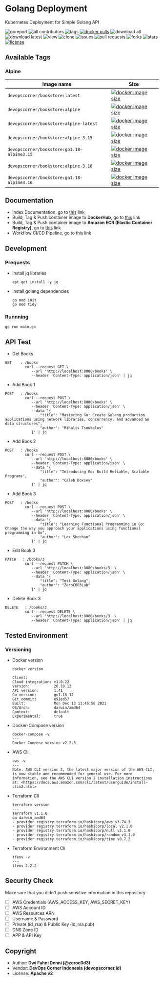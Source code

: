 # Golang Deployment

Kubernetes Deployment for Simple Golang API

![goreport](https://goreportcard.com/badge/github.com/devopscorner/golang-deployment)
![all contributors](https://img.shields.io/github/contributors/devopscorner/golang-deployment)
![tags](https://img.shields.io/github/v/tag/devopscorner/golang-deployment?sort=semver)
[![docker pulls](https://img.shields.io/docker/pulls/devopscorner/bookstore.svg)](https://hub.docker.com/r/devopscorner/bookstore/)
![download all](https://img.shields.io/github/downloads/devopscorner/golang-deployment/total.svg)
![download latest](https://img.shields.io/github/downloads/devopscorner/golang-deployment/2.2/total)
![view](https://views.whatilearened.today/views/github/devopscorner/golang-deployment.svg)
![clone](https://img.shields.io/badge/dynamic/json?color=success&label=clone&query=count&url=https://github.com/devopscorner/golang-deployment/blob/master/clone.json?raw=True&logo=github)
![issues](https://img.shields.io/github/issues/devopscorner/golang-deployment)
![pull requests](https://img.shields.io/github/issues-pr/devopscorner/golang-deployment)
![forks](https://img.shields.io/github/forks/devopscorner/golang-deployment)
![stars](https://img.shields.io/github/stars/devopscorner/golang-deployment)
[![license](https://img.shields.io/github/license/devopscorner/golang-deployment)](https://img.shields.io/github/license/devopscorner/golang-deployment)

## Available Tags

### Alpine

| Image name | Size |
|------------|------|
| `devopscorner/bookstore:latest` | [![docker image size](https://img.shields.io/docker/image-size/devopscorner/bookstore/latest.svg?label=Image%20size&logo=docker)](https://hub.docker.com/repository/docker/devopscorner/bookstore/tags?page=1&ordering=last_updated&name=latest) |
| `devopscorner/bookstore:alpine` | [![docker image size](https://img.shields.io/docker/image-size/devopscorner/bookstore/alpine.svg?label=Image%20size&logo=docker)](https://hub.docker.com/repository/docker/devopscorner/bookstore/tags?page=1&ordering=last_updated&name=alpine) |
| `devopscorner/bookstore:alpine-latest` | [![docker image size](https://img.shields.io/docker/image-size/devopscorner/bookstore/alpine-latest.svg?label=Image%20size&logo=docker)](https://hub.docker.com/repository/docker/devopscorner/bookstore/tags?page=1&ordering=last_updated&name=alpine-latest) |
| `devopscorner/bookstore:alpine-3.15` | [![docker image size](https://img.shields.io/docker/image-size/devopscorner/bookstore/alpine-3.15.svg?label=Image%20size&logo=docker)](https://hub.docker.com/repository/docker/devopscorner/bookstore/tags?page=1&ordering=last_updated&name=alpine-3.15) |
| `devopscorner/bookstore:go1.18-alpine3.15` | [![docker image size](https://img.shields.io/docker/image-size/devopscorner/bookstore/go1.18-alpine3.15.svg?label=Image%20size&logo=docker)](https://hub.docker.com/repository/docker/devopscorner/bookstore/tags?page=1&ordering=last_updated&name=go1.18-alpine3.15) |
| `devopscorner/bookstore:alpine-3.16` | [![docker image size](https://img.shields.io/docker/image-size/devopscorner/bookstore/alpine-3.15.svg?label=Image%20size&logo=docker)](https://hub.docker.com/repository/docker/devopscorner/bookstore/tags?page=1&ordering=last_updated&name=alpine-3.16) |
| `devopscorner/bookstore:go1.18-alpine3.16` | [![docker image size](https://img.shields.io/docker/image-size/devopscorner/bookstore/go1.18-alpine3.16.svg?label=Image%20size&logo=docker)](https://hub.docker.com/repository/docker/devopscorner/bookstore/tags?page=1&ordering=last_updated&name=go1.18-alpine3.16) |

## Documentation

- Index Documentation, go to [this](docs/README.md) link
- Build, Tag & Push container image to **DockerHub**, go to [this](docs/container-bookstore-dockerhub.md) link
- Build, Tag & Push container image to **Amazon ECR (Elastic Container Registry)**, go to [this](docs/container-bookstore-ecr.md) link
- Workflow CI/CD Pipeline, go to [this](docs/workflow-cicd-pipeline.md) link

## Development

### Prequests

- Install jq libraries

  ```
  apt-get install -y jq
  ```

- Install golang dependencies

  ```
  go mod init
  go mod tidy
  ```

### Runnning

```
go run main.go
```

## API Test

- Get Books

```
GET    : /books
         curl --request GET \
            --url 'http://localhost:8080/books' \
            --header 'Content-Type: application/json' | jq
```

- Add Book 1

```
POST   : /books
         curl --request POST \
            --url 'http://localhost:8080/books' \
            --header 'Content-Type: application/json' \
            --data '{
                "title": "Mastering Go: Create Golang production applications using network libraries, concurrency, and advanced Go data structures",
                "author": "Mihalis Tsoukalos"
            }' | jq
```

- Add Book 2

```
POST   : /books
         curl --request POST \
            --url 'http://localhost:8080/books' \
            --header 'Content-Type: application/json' \
            --data '{
                "title": "Introducing Go: Build Reliable, Scalable Programs",
                "author": "Caleb Doxsey"
            }' | jq
```

- Add Book 3

```
POST   : /books
         curl --request POST \
            --url 'http://localhost:8080/books' \
            --header 'Content-Type: application/json' \
            --data '{
                "title": "Learning Functional Programming in Go: Change the way you approach your applications using functional programming in Go",
                "author": "Lex Sheehan"
            }' | jq
```

- Edit Book 3

```
PATCH   : /books/3
         curl --request PATCH \
            --url 'http://localhost:8080/books/3' \
            --header 'Content-Type: application/json' \
            --data '{
                "title": "Test Golang",
                "author": "ZeroC0D3Lab"
            }' | jq
```

- Delete Book 3

```
DELETE   : /books/3
         curl --request DELETE \
            --url 'http://localhost:8080/books/3' \
            --header 'Content-Type: application/json' | jq
```

## Tested Environment

### Versioning

- Docker version

  ```
  docker version

  Client:
  Cloud integration: v1.0.22
  Version:           20.10.12
  API version:       1.41
  Go version:        go1.16.12
  Git commit:        e91ed57
  Built:             Mon Dec 13 11:46:56 2021
  OS/Arch:           darwin/amd64
  Context:           default
  Experimental:      true
  ```

- Docker-Compose version

  ```
  docker-compose -v
  ---
  Docker Compose version v2.2.3
  ```

- AWS Cli

  ```
  aws -v
  ---
  Note: AWS CLI version 2, the latest major version of the AWS CLI, is now stable and recommended for general use. For more information, see the AWS CLI version 2 installation instructions at: <https://docs.aws.amazon.com/cli/latest/userguide/install-cliv2.html>
  ```

- Terraform Cli

  ```
  terraform version
  ---
  Terraform v1.1.6
  on darwin_amd64
  - provider registry.terraform.io/hashicorp/aws v3.74.3
  - provider registry.terraform.io/hashicorp/local v2.1.0
  - provider registry.terraform.io/hashicorp/null v3.1.0
  - provider registry.terraform.io/hashicorp/random v3.1.0
  - provider registry.terraform.io/hashicorp/time v0.7.2
  ```

- Terraform Environment Cli

  ```
  tfenv -v
  ---
  tfenv 2.2.2
  ```

## Security Check

Make sure that you didn't push sensitive information in this repository

- [ ] AWS Credentials (AWS_ACCESS_KEY, AWS_SECRET_KEY)
- [ ] AWS Account ID
- [ ] AWS Resources ARN
- [ ] Username & Password
- [ ] Private (id_rsa) & Public Key (id_rsa.pub)
- [ ] DNS Zone ID
- [ ] APP & API Key

## Copyright

- Author: **Dwi Fahni Denni (@zeroc0d3)**
- Vendor: **DevOps Corner Indonesia (devopscorner.id)**
- License: **Apache v2**
